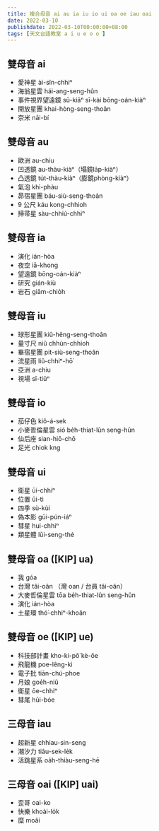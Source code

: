 ```yaml
---
title: 複合母音 ai au ia iu io ui oa oe iau oai
date: 2022-03-10
publishdate: 2022-03-10T00:00:00+08:00
tags: [天文台語教室 a i u e o o͘]
---
```


## 雙母音 ai
- 愛神星 ài-sîn-chhiⁿ
- 海翁星雲 hái-ang-seng-hûn
- 事件視界望遠鏡 sū-kiāⁿ sī-kài bōng-oán-kiàⁿ
- 開放星團 khai-hòng-seng-thoân
- 奈米 nāi-bí

## 雙母音 au
- 歐洲 au-chiu
- 凹透鏡 au-thàu-kiàⁿ（塌鏡la̍p-kiàⁿ）
- 凸透鏡 tu̍t-thàu-kiàⁿ（膨鏡phòng-kiàⁿ）
- 氣泡 khì-phàu
- 昴宿星團 báu-siù-seng-thoân
- 9 公尺 káu kong-chhioh
- 掃帚星 sàu-chhiú-chhiⁿ

## 雙母音 ia
- 演化 ián-hòa
- 夜空 iā-khong
- 望遠鏡 bōng-oán-kiàⁿ
- 研究 gián-kiù
- 岩石 giâm-chio̍h

## 雙母音 iu
- 球形星團 kiû-hêng-seng-thoân
- 量寸尺 niû chhùn-chhioh
- 畢宿星團 pit-siù-seng-thoân
- 流星雨 liû-chhiⁿ-hō͘
- 亞洲 a-chiu
- 視場 sī-tiûⁿ

## 雙母音 io
- 茄仔色 kiô-á-sek
- 小麥哲倫星雲 sió be̍h-thiat-lûn seng-hûn
- 仙后座 sian-hiō-chō
- 足光 chiok kng

## 雙母音 ui
- 衛星 ūi-chhiⁿ
- 位置 ūi-tì
- 四季 sù-kùi
- 偽本影 gūi-pún-iáⁿ
- 彗星 hui-chhiⁿ
- 類星體 lūi-seng-thé

## 雙母音 oa ([KIP] ua)
- 我 góa
- 台灣 tâi-oân （灣 oan / 台員 tâi-oân）
- 大麥哲倫星雲 tōa be̍h-thiat-lûn seng-hûn
- 演化 ián-hòa
- 土星環 thó͘-chhiⁿ-khoân

## 雙母音 oe ([KIP] ue)
- 科技部計畫 kho-ki-pō͘ kè-ōe
- 飛龍機 poe-lêng-ki
- 電子批 tiān-chú-phoe
- 月娘 goe̍h-niû
- 衛星 ōe-chhiⁿ
- 彗尾 hūi-bóe

## 三母音 iau
- 超新星 chhiau-sin-seng
- 潮汐力 tiâu-sek-le̍k
- 活跳星系 oa̍h-thiàu-seng-hē

## 三母音 oai ([KIP] uai)
- 歪哥 oai-ko
- 快樂 khoài-lo̍k
- 糜 moâi
